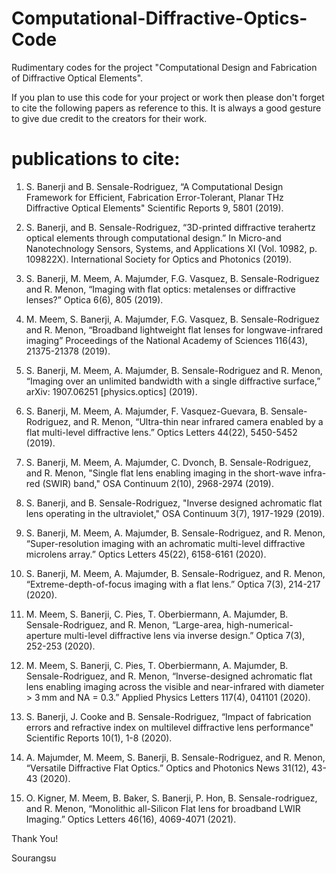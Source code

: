 # Computational-Diffractive-Optics-Code
Rudimentary codes for the project "Computational Design and Fabrication of Diffractive Optical Elements". 

If you plan to use this code for your project or work then please don't forget to cite the following papers as reference to this. It is always a good gesture to give due credit to the creators for their work.

publications to cite:
==========================

1. S. Banerji and B. Sensale-Rodriguez, “A Computational Design Framework for Efficient, Fabrication Error-Tolerant, Planar THz Diffractive Optical Elements" Scientific Reports 9, 5801 (2019).

2. S. Banerji, and B. Sensale-Rodriguez, “3D-printed diffractive terahertz optical elements through computational design.” In Micro-and Nanotechnology Sensors, Systems, and Applications XI (Vol. 10982, p. 109822X). International Society for Optics and Photonics (2019).

3. S. Banerji, M. Meem, A. Majumder, F.G. Vasquez, B. Sensale-Rodriguez and R. Menon, “Imaging with flat optics: metalenses or diffractive lenses?” Optica 6(6), 805 (2019).

4. M. Meem, S. Banerji, A. Majumder, F.G. Vasquez, B. Sensale-Rodriguez and R. Menon, “Broadband lightweight flat lenses for longwave-infrared imaging” Proceedings of the National Academy of Sciences 116(43), 21375-21378 (2019).

5. S. Banerji, M. Meem, A. Majumder, B. Sensale-Rodriguez and R. Menon, “Imaging over an unlimited bandwidth with a single diffractive surface,” arXiv: 1907.06251 [physics.optics] (2019).

6. S. Banerji, M. Meem, A. Majumder, F. Vasquez-Guevara, B. Sensale-Rodriguez, and R. Menon, “Ultra-thin near infrared camera enabled by a flat multi-level diffractive lens.” Optics Letters 44(22), 5450-5452 (2019).

7. S. Banerji, M. Meem, A. Majumder, C. Dvonch, B. Sensale-Rodriguez, and R. Menon, "Single flat lens enabling imaging in the short-wave infra-red (SWIR) band," OSA Continuum 2(10), 2968-2974 (2019).

8. S. Banerji, and  B. Sensale-Rodriguez, "Inverse designed achromatic flat lens operating in the ultraviolet," OSA Continuum 3(7), 1917-1929 (2019).

9. S. Banerji, M. Meem, A. Majumder, B. Sensale-Rodriguez, and R. Menon, “Super-resolution imaging with an achromatic multi-level diffractive microlens array.” Optics Letters 45(22), 6158-6161 (2020).

10. S. Banerji, M. Meem, A. Majumder, B. Sensale-Rodriguez, and R. Menon, “Extreme-depth-of-focus imaging with a flat lens.” Optica 7(3), 214-217 (2020).

11. M. Meem, S. Banerji, C. Pies, T. Oberbiermann, A. Majumder, B. Sensale-Rodriguez, and R. Menon, “Large-area, high-numerical-aperture multi-level diffractive lens via inverse design.” Optica 7(3), 252-253 (2020).

12. M. Meem, S. Banerji, C. Pies, T. Oberbiermann, A. Majumder, B. Sensale-Rodriguez, and R. Menon, “Inverse-designed achromatic flat lens enabling imaging across the visible and near-infrared with diameter > 3 mm and NA = 0.3.” Applied Physics Letters 117(4), 041101 (2020).

13. S. Banerji, J. Cooke  and B. Sensale-Rodriguez, “Impact of fabrication errors and refractive index on multilevel diffractive lens performance" Scientific Reports 10(1), 1-8 (2020).

14. A. Majumder, M. Meem, S. Banerji, B. Sensale-Rodriguez, and R. Menon, “Versatile Diffractive Flat Optics.” Optics and Photonics News 31(12), 43-43 (2020).

15. O. Kigner, M. Meem, B. Baker, S. Banerji, P. Hon, B. Sensale-rodriguez, and R. Menon, “Monolithic all-Silicon Flat lens for broadband LWIR Imaging.” Optics Letters 46(16), 4069-4071 (2021).


Thank You!

Sourangsu
